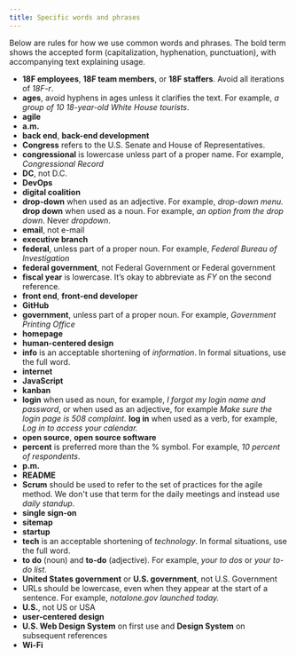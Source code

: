 ```yaml
---
title: Specific words and phrases
---
```


Below are rules for how we use common words and phrases. The bold term shows the accepted form (capitalization, hyphenation, punctuation), with accompanying text explaining usage.

- **18F employees**, **18F team members**, or **18F staffers**. Avoid all iterations of _18F-r_.
- **ages**, avoid hyphens in ages unless it clarifies the text. For example, _a group of 10 18-year-old White House tourists_.
- **agile**
- **a.m.**
- **back end**, **back-end development**
- **Congress** refers to the U.S. Senate and House of Representatives.
- **congressional** is lowercase unless part of a proper name. For example, _Congressional Record_
- **DC**, not D.C.
- **DevOps**
- **digital coalition**
- **drop-down** when used as an adjective. For example, _drop-down menu._ **drop down** when used as a noun. For example, _an option from the drop down_. Never _dropdown_.
- **email**, not e-mail
- **executive branch**
- **federal**, unless part of a proper noun. For example, _Federal Bureau of Investigation_
- **federal government**, not Federal Government or Federal government
- **fiscal year** is lowercase. It’s okay to abbreviate as _FY_ on the second reference.
- **front end**, **front-end developer**
- **GitHub**
- **government**, unless part of a proper noun. For example, _Government Printing Office_
- **homepage**
- **human-centered design**
- **info** is an acceptable shortening of _information_. In formal situations, use the full word.
- **internet**
- **JavaScript**
- **kanban**
- **login** when used as noun, for example, _I forgot my login name and password_, or when used as an adjective, for example _Make sure the login page is 508 complaint._ **log in** when used as a verb, for example, _Log in to access your calendar._
- **open source**, **open source software**
- **percent** is preferred more than the % symbol. For example, _10 percent of respondents_.
- **p.m.**
- **README**
- **Scrum** should be used to refer to the set of practices for the agile method. We don't use that term for the daily meetings and instead use _daily standup_.
- **single sign-on**
- **sitemap**
- **startup**
- **tech** is an acceptable shortening of _technology_. In formal situations, use the full word.
- **to do** (noun) and **to-do** (adjective). For example, _your to dos_ or _your to-do list_.
- **United States government** or **U.S. government**, not U.S. Government
- URLs should be lowercase, even when they appear at the start of a sentence. For example, _notalone.gov launched today._
- **U.S.**, not US or USA
- **user-centered design**
- **U.S. Web Design System** on first use and **Design System** on subsequent references
- **Wi-Fi**
